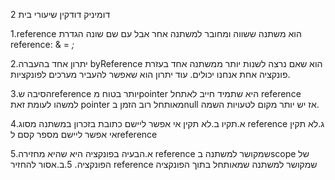 דומיניק דודקין שיעורי בית 2



1.reference הוא משתנה ששווה ומחובר למשתנה אחר אבל עם שם שונה
הגדרת reference:
<dataType>& <refName> = <var>;

2.יתרון אחד בהעברה byReference הוא שאם נרצה לשנות יותר ממשתנה אחד בעזרת פונקציה אחת אנחנו יכולים. עוד יתרון הוא שאפשר להעביר מערכים לפונקציות.

3.הסיבה שreference יותר בטוח מpointer היא שתמיד חייב לאתחל reference למשהו לעומת זאת pointer מאותחל רוב הזמן בnull אז יש יותר מקום לטעויות השמה.

4.א.תקיו
ב.לא תקין אי אפשר ליישם כתובת בזכרון במשתנה מסוג reference
ג.לא תקין אי אפשר ליישם מספר קסם לreference

5.א.הבעיה בפונקציה היא שהיא מחזירה reference שמקושר למשתנה בscope של הפונקציה.
5.ב.אסור להחזיר reference שמקושר למשתנה שמאותחל בתוך הפונקציה


